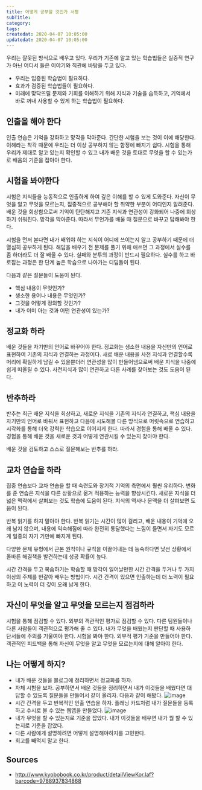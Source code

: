 ```yaml
---
title: 어떻게 공부할 것인가 서평
subTitle:
category:
tags:
createdat: 2020-04-07 10:05:00
updatedat: 2020-04-07 10:05:00
---
```


우리는 잘못된 방식으로 배우고 있다. 우리가 기존에 알고 있는 학습법들은 실증적 연구가 아닌 어디서 들은 이야기와 직관에 바탕을 두고 있다.

* 우리는 입증된 학습법이 필요하다.
* 효과가 검증된 학습법들이 필요하다.
* 미래에 맞닥뜨릴 문제와 기회를 이해하기 위해 지식과 기술을 습득하고, 기억에서 바로 꺼내 사용할 수 있게 하는 학습법이 필요하다.

## 인출을 해야 한다

인출 연습은 기억을 강화하고 망각을 막아준다. 간단한 시험을 보는 것이 이에 해당한다. 이해라는 착각 때문에 우리는 더 이상 공부하지 않는 함정에 빠지기 쉽다. 시험을 통해 우리가 제대로 알고 있는지 확인할 수 있고 내가 배운 것을 토대로 무엇을 할 수 있는가로 배움의 기준을 잡아야 한다.

## 시험을 봐야한다

시험은 지식들을 능동적으로 인출하게 하여 깊은 이해를 할 수 있게 도와준다. 자신이 무엇을 알고 무엇을 모르는지, 집중적으로 공부해야 할 취약한 부분이 어디인지 알려준다. 배운 것을 회상함으로써 기억이 탄탄해지고 기존 지식과 연관성이 강화되어 나중에 회상하기 쉬워진다. 망각을 막아준다. 따라서 무언가를 배울 때 질문으로 바꾸고 답해봐야 한다.  

시험을 먼저 본다면 내가 배워야 하는 지식이 어디에 쓰이는지 알고 공부하기 때문에 더 열심히 공부하게 된다. 해답을 배우기 전 문제를 풀기 위해 애쓰면 그 과정에서 실수를 좀 하더라도 더 잘 배울 수 있다. 실패와 분투의 과정이 반드시 필요하다. 실수를 하고 바로잡는 과정은 한 단계 높은 학습으로 나아가는 디딤돌이 된다.  

다음과 같은 질문들이 도움이 된다.
* 핵심 내용이 무엇인가?
* 생소한 용어나 내용은 무엇인가?
* 그것을 어떻게 정의할 것인가?
* 내가 이미 아는 것과 어떤 연관성이 있는가?

## 정교화 하라

배운 것들을 자기만의 언어로 바꾸어야 한다. 정교화는 생소한 내용을 자신만의 언어로 표현하여 기존의 지식과 연결하는 과정이다. 새로 배운 내용을 사전 지식과 연결할수록 머리에 확실하게 남길 수 있을뿐더러 연관성을 많이 만들어냄으로써 배운 지식을 나중에 쉽게 떠올릴 수 있다. 사전지식과 많이 연관하고 다른 사례를 찾아보는 것도 도움이 된다.

## 반추하라

반추는 최근 배운 지식을 회상하고, 새로운 지식을 기존의 지식과 연결하고, 핵심 내용을 자기만의 언어로 바꿔서 표현하고 다음에 시도해볼 다른 방식으로 머릿속으로 연습하고 시각화를 통해 더욱 강력한 학습으로 이어지게 한다. 따라서 경험을 통해 배울 수 있다. 경험을 통해 배운 것을 새로운 것과 어떻게 연관시킬 수 있는지 찾아야 한다.  

배운 것을 검토하고 스스로 질문해보는 반추를 하라.

## 교차 연습을 하라

집중 연습보다 교차 연습을 할 때 숙련도와 장기적 기억의 측면에서 훨씬 유리하다. 변화를 준 연습은 지식을 다른 상황으로 옮겨 적용하는 능력을 향상시킨다. 새로운 지식을 더 넓은 맥락에서 살펴보는 것도 학습에 도움이 된다. 지식의 역사나 문맥을 더 살펴보면 도움이 된다.  

반복 읽기를 하지 말아야 한다. 반복 읽기는 시간이 많이 걸리고, 배운 내용이 기억에 오래 남지 않으며, 내용에 익숙해짐에 따라 완전히 통달했다는 느낌이 들면서 자기도 모르게 일종의 자기 기만에 빠지게 된다.

다양한 문제 유형에서 근본 원칙이나 규칙을 이끌어내는 데 능숙하다면 낯선 상황에서 올바른 해결책을 발견하는데 성공 확률이 높다.  

시간 간격을 두고 복습하기는 학습할 때 망각이 일어날만한 시간 간격을 두거나 두 가지 이상의 주제를 번갈아 배우는 방법이다. 시간 간격이 있으면 인출하는데 더 노력이 필요하고 이 노력이 더 깊이 오래 남게 한다.

## 자신이 무엇을 알고 무엇을 모르는지 점검하라

시험을 통해 점검할 수 있다. 외부의 객관적인 평가로 점검할 수 있다. 다른 팀원들이나 다른 사람들이 객관적으로 평가해 줄 수 있다. 내가 무엇을 배웠는지 판단할 때 사용하 단서들에 주의를 기울여야 한다. 시험을 봐야 한다. 외부적 평가 기준을 만들어야 한다. 객관적인 피드백을 통해 자신이 무엇을 알고 무엇을 모르는지에 대해 알아야 한다.

## 나는 어떻게 하지?

* 내가 배운 것들을 블로그에 정리하면서 정교화를 하자.
* 자체 시험을 보자. 공부하면서 배운 것들을 정리하면서 내가 이것들을 배웠다면 대답할 수 있도록 질문들을 만들어서 같이 올리자. 다음과 같이 해봤다.
![image](https://user-images.githubusercontent.com/14071105/78629239-68cd3b80-78d1-11ea-8fad-ede44672e353.png)
* 시간 간격을 두고 반복적인 인출 연습을 하자. 플래닝 카드처럼 내가 질문들을 등록하고 수시로 볼 수 있는 웹앱을 만들었다.
![image](https://user-images.githubusercontent.com/14071105/78629189-49361300-78d1-11ea-99e6-0fa2b9fae2b7.png)
* 내가 무엇을 할 수 있는지로 기준을 잡았다. 내가 이것들을 배우면 내가 뭘 할 수 있는지로 기준을 잡았다.
* 다른 사람에게 설명하려면 어떻게 설명해야하지를 고민한다.
* 회고를 빼먹지 말고 한다.

## Sources

* <http://www.kyobobook.co.kr/product/detailViewKor.laf?barcode=9788937834868>
